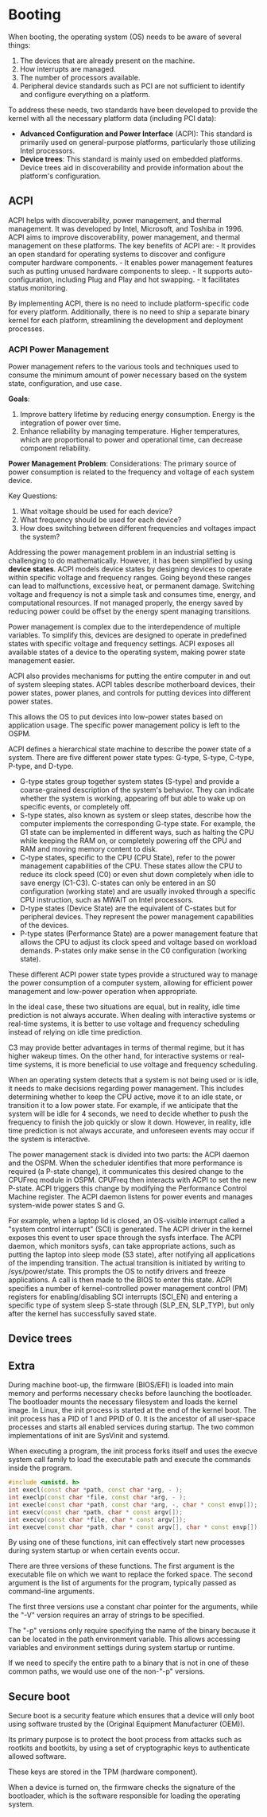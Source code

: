 # Booting

When booting, the operating system (OS) needs to be aware of several things: 

1. The devices that are already present on the machine.
2. How interrupts are managed.
3. The number of processors available.
4. Peripheral device standards such as PCI are not sufficient to identify and configure everything on a platform. 

To address these needs, two standards have been developed to provide the kernel with all the necessary platform data (including PCI data): 

- **Advanced Configuration and Power Interface** (ACPI): This standard is primarily used on general-purpose platforms, particularly those utilizing Intel processors. 
- **Device trees**: This standard is mainly used on embedded platforms. Device trees aid in discoverability and provide information about the platform's configuration.

## ACPI 

ACPI helps with discoverability, power management, and thermal management. It was developed by Intel, Microsoft, and Toshiba in 1996. ACPI aims to improve discoverability, power management, and thermal management on these platforms. The key benefits of ACPI are:
	- It provides an open standard for operating systems to discover and configure computer hardware components.
	- It enables power management features such as putting unused hardware components to sleep.
	- It supports auto-configuration, including Plug and Play and hot swapping.
	- It facilitates status monitoring.

By implementing ACPI, there is no need to include platform-specific code for every platform. Additionally, there is no need to ship a separate binary kernel for each platform, streamlining the development and deployment processes.

### ACPI Power Management

Power management refers to the various tools and techniques used to consume the minimum amount of power necessary based on the system state, configuration, and use case.

**Goals**:

1. Improve battery lifetime by reducing energy consumption. Energy is the integration of power over time.
2. Enhance reliability by managing temperature. Higher temperatures, which are proportional to power and operational time, can decrease component reliability.

**Power Management Problem**:
Considerations:
The primary source of power consumption is related to the frequency and voltage of each system device.

Key Questions:
1. What voltage should be used for each device?
2. What frequency should be used for each device?
3. How does switching between different frequencies and voltages impact the system?

Addressing the power management problem in an industrial setting is challenging to do mathematically. However, it has been simplified by using **device states**.
ACPI models device states by designing devices to operate within specific voltage and frequency ranges. Going beyond these ranges can lead to malfunctions, excessive heat, or permanent damage. Switching voltage and frequency is not a simple task and consumes time, energy, and computational resources. If not managed properly, the energy saved by reducing power could be offset by the energy spent managing transitions.

Power management is complex due to the interdependence of multiple variables. To simplify this, devices are designed to operate in predefined states with specific voltage and frequency settings. ACPI exposes all available states of a device to the operating system, making power state management easier.

ACPI also provides mechanisms for putting the entire computer in and out of system sleeping states. ACPI tables describe motherboard devices, their power states, power planes, and controls for putting devices into different power states.

This allows the OS to put devices into low-power states based on application usage. The specific power management policy is left to the OSPM.

ACPI defines a hierarchical state machine to describe the power state of a system. There are five different power state types: G-type, S-type, C-type, P-type, and D-type.

- G-type states group together system states (S-type) and provide a coarse-grained description of the system's behavior. They can indicate whether the system is working, appearing off but able to wake up on specific events, or completely off.
- S-type states, also known as system or sleep states, describe how the computer implements the corresponding G-type state. For example, the G1 state can be implemented in different ways, such as halting the CPU while keeping the RAM on, or completely powering off the CPU and RAM and moving memory content to disk.
- C-type states, specific to the CPU (CPU State), refer to the power management capabilities of the CPU. These states allow the CPU to reduce its clock speed (C0) or even shut down completely when idle to save energy (C1-C3). C-states can only be entered in an S0 configuration (working state) and are usually invoked through a specific CPU instruction, such as MWAIT on Intel processors.
- D-type states (Device State) are the equivalent of C-states but for peripheral devices. They represent the power management capabilities of the devices.
- P-type states (Performance State) are a power management feature that allows the CPU to adjust its clock speed and voltage based on workload demands. P-states only make sense in the C0 configuration (working state).

These different ACPI power state types provide a structured way to manage the power consumption of a computer system, allowing for efficient power management and low-power operation when appropriate.

In the ideal case, these two situations are equal, but in reality, idle time prediction is not always accurate. When dealing with interactive systems or real-time systems, it is better to use voltage and frequency scheduling instead of relying on idle time prediction.

C3 may provide better advantages in terms of thermal regime, but it has higher wakeup times. On the other hand, for interactive systems or real-time systems, it is more beneficial to use voltage and frequency scheduling.

When an operating system detects that a system is not being used or is idle, it needs to make decisions regarding power management. This includes determining whether to keep the CPU active, move it to an idle state, or transition it to a low power state. For example, if we anticipate that the system will be idle for 4 seconds, we need to decide whether to push the frequency to finish the job quickly or slow it down. However, in reality, idle time prediction is not always accurate, and unforeseen events may occur if the system is interactive.

The power management stack is divided into two parts: the ACPI daemon and the OSPM. When the scheduler identifies that more performance is required (a P-state change), it communicates this desired change to the CPUFreq module in OSPM. CPUFreq then interacts with ACPI to set the new P-state. ACPI triggers this change by modifying the Performance Control Machine register. The ACPI daemon listens for power events and manages system-wide power states S and G.

For example, when a laptop lid is closed, an OS-visible interrupt called a "system control interrupt" (SCI) is generated. The ACPI driver in the kernel exposes this event to user space through the sysfs interface. The ACPI daemon, which monitors sysfs, can take appropriate actions, such as putting the laptop into sleep mode (S3 state), after notifying all applications of the impending transition. The actual transition is initiated by writing to /sys/power/state. This prompts the OS to notify drivers and freeze applications. A call is then made to the BIOS to enter this state. ACPI specifies a number of kernel-controlled power management control (PM) registers for enabling/disabling SCI interrupts (SCI_EN) and entering a specific type of system sleep S-state through (SLP_EN, SLP_TYP), but only after the kernel has successfully saved state.


## Device trees



## Extra


During machine boot-up, the firmware (BIOS/EFI) is loaded into main memory and performs necessary checks before launching the bootloader. The bootloader mounts the necessary filesystem and loads the kernel image. In Linux, the init process is started at the end of the kernel boot. The init process has a PID of 1 and PPID of 0. It is the ancestor of all user-space processes and starts all enabled services during startup. The two common implementations of init are SysVinit and systemd.

When executing a program, the init process forks itself and uses the execve system call family to load the executable path and execute the commands inside the program.

```cpp
#include <unistd. h>
int execl(const char *path, const char *arg, - );
int execlp(const char *file, const char *arg, - );
int execle(const char *path, const char *arg, -, char * const envp[]);
int execv(const char *path, char * const argv[]);
int execvp(const char *file, char * const argv[]);
int execve(const char *path, char * const argv[], char * const envp[]);
```


By using one of these functions, init can effectively start new processes during system startup or when certain events occur. 

There are three versions of these functions. The first argument is the executable file on which we want to replace the forked space. The second argument is the list of arguments for the program, typically passed as command-line arguments.

The first three versions use a constant char pointer for the arguments, while the "-V" version requires an array of strings to be specified.

The "-p" versions only require specifying the name of the binary because it can be located in the path environment variable. This allows accessing variables and environment settings during system startup or runtime.

If we need to specify the entire path to a binary that is not in one of these common paths, we would use one of the non-"-p" versions.



## Secure boot 

Secure boot is a security feature which ensures that a device will only boot using software trusted by the (Original Equipment Manufacturer (OEM)).

Its primary purpose is to protect the boot process from attacks such as rootkits and bootkits, by using a set of cryptographic keys to authenticate allowed software. 

These keys are stored in the TPM (hardware component). 

When a device is turned on, the firmware checks the signature of the bootloader, which is the software responsible for loading the operating system. 